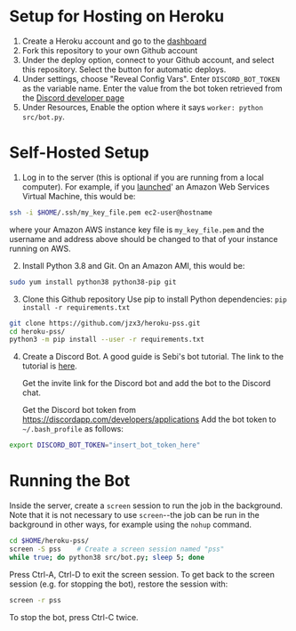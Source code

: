 # Setup for Hosting on Heroku

1. Create a Heroku account and go to the [dashboard](https://dashboard.heroku.com)
2. Fork this repository to your own Github account
3. Under the deploy option, connect to your Github account, and select this repository.
   Select the button for automatic deploys.
4. Under settings, choose "Reveal Config Vars".
   Enter `DISCORD_BOT_TOKEN` as the variable name.
   Enter the value from the bot token retrieved from the
   [Discord developer page](https://discordapp.com/developers/applications)
5. Under Resources,
   Enable the option where it says `worker: python src/bot.py`.


# Self-Hosted Setup

1. Log in to the server (this is optional if you are running from
   a local computer).  For example, if you
   [launched](https://aws.amazon.com/getting-started/tutorials/launch-a-virtual-machine)'
   an Amazon Web Services Virtual Machine, this would be:

```bash
ssh -i $HOME/.ssh/my_key_file.pem ec2-user@hostname
```

where your Amazon AWS instance key file is `my_key_file.pem`
and the username and address above should be changed to that
of your instance running on AWS.

2. Install Python 3.8 and Git.
   On an Amazon AMI, this would be:

```bash
sudo yum install python38 python38-pip git
```

3. Clone this Github repository
   Use pip to install Python dependencies:
   `pip install -r requirements.txt`

```bash
git clone https://github.com/jzx3/heroku-pss.git
cd heroku-pss/
python3 -m pip install --user -r requirements.txt
```

4. Create a Discord Bot.  A good guide is Sebi's bot tutorial.
   The link to the tutorial is [here](https://discord.gg/GWdhBSp).

   Get the invite link for the Discord bot and add the bot to the
   Discord chat.

   Get the Discord bot token from https://discordapp.com/developers/applications
   Add the bot token to `~/.bash_profile` as follows:

```bash
export DISCORD_BOT_TOKEN="insert_bot_token_here"
```

# Running the Bot

Inside the server, create a `screen` session to run the job
in the background. Note that it is not necessary to use
`screen`--the job can be run in the background in other ways,
for example using the `nohup` command.

```bash
cd $HOME/heroku-pss/
screen -S pss    # Create a screen session named "pss"
while true; do python38 src/bot.py; sleep 5; done
```

Press Ctrl-A, Ctrl-D to exit the screen session.
To get back to the screen session (e.g. for stopping the bot),
restore the session with:

```bash
screen -r pss
```

To stop the bot, press Ctrl-C twice.